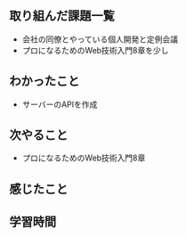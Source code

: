 ## 取り組んだ課題一覧
- 会社の同僚とやっている個人開発と定例会議
- プロになるためのWeb技術入門8章を少し                   
    
## わかったこと
- サーバーのAPIを作成            

## 次やること
- プロになるためのWeb技術入門8章            

## 感じたこと

## 学習時間
